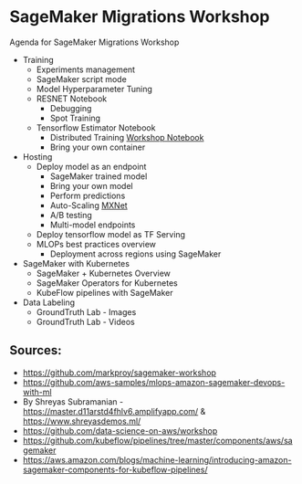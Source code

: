 # SageMaker Migrations Workshop

Agenda for SageMaker Migrations Workshop

* Training
    * Experiments management 
    * SageMaker script mode
    * Model Hyperparameter Tuning
    * RESNET Notebook
        * Debugging 
        * Spot Training
    * Tensorflow Estimator Notebook
        * Distributed Training [Workshop Notebook](https://github.com/vdabravolski/detectron2-sagemaker)
        * Bring your own container
* Hosting
    * Deploy model as an endpoint
        * SageMaker trained model 
        * Bring your own model 
        * Perform predictions
        * Auto-Scaling [MXNet](https://github.com/C24IO/SageMaker-CustomMXNet-Autoscaling)
        * A/B testing 
        * Multi-model endpoints
    * Deploy tensorflow model as TF Serving
    * MLOPs best practices overview
        * Deployment across regions using SageMaker 
* SageMaker with Kubernetes
    * SageMaker + Kubernetes Overview
    * SageMaker Operators for Kubernetes
    * KubeFlow pipelines with SageMaker     
* Data Labeling
    * GroundTruth Lab - Images 
    * GroundTruth Lab - Videos


## Sources:

* https://github.com/markproy/sagemaker-workshop
* https://github.com/aws-samples/mlops-amazon-sagemaker-devops-with-ml
* By Shreyas Subramanian - https://master.d11arstd4fhlv6.amplifyapp.com/ & https://www.shreyasdemos.ml/
* https://github.com/data-science-on-aws/workshop
* https://github.com/kubeflow/pipelines/tree/master/components/aws/sagemaker
* https://aws.amazon.com/blogs/machine-learning/introducing-amazon-sagemaker-components-for-kubeflow-pipelines/

